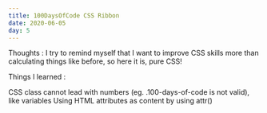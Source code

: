 ```yaml
---
title: 100DaysOfCode CSS Ribbon
date: 2020-06-05
day: 5
---
```


Thoughts : I try to remind myself that I want to improve CSS skills more than calculating things like before, so here it is, pure CSS!

Things I learned :

CSS class cannot lead with numbers (eg. .100-days-of-code is not valid), like variables
Using HTML attributes as content by using attr()
